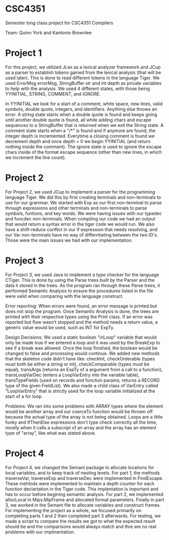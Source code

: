 # CSC4351
Semester long class project for CSC4351 Compilers

Team: Quinn York and Kantonio Brownlee

# Project 1
For this project, we utilized JLex as a lexical analyzer framework and JCup as a parser to establish tokens gained from the lexical analysis (that will be used later). This is done to read different tokens in the language Tiger. We used ErrorMsg errorMsg, StringBuffer str and int depth as private variables to help with the analysis. We used 4 different states, with those being YYINITIAL, STRING, COMMENT, and IGNORE. 

In YYINITIAL we look for a start of a comment, white space, new lines, valid symbols, double quote, integers, and identifiers. Anything else throws an error. A string state starts when a double quote is found and keeps going until another double quote is found, all while adding chars and escape sequences to a StringBuffer that is returned when we exit the String state. A comment state starts when a "/*" is found and if anymore are found, the integer depth is incremented. Everytime a closing comment is found we decrement depth and once depth = 0 we begin YYINITIAL (and return nothing inside the comment). The ignore state is used to ignore the escape chars inside of the format escape sequence (other than new lines, in which we increment the line count).

# Project 2
For Project 2, we used JCup to implement a parser for the programming language Tiger. We did this by first creating terminals and non-terminals to use for our grammar. We started with Exp as our first non-terminal to parse through expressions and other terminals and non-terminals to parse symbols, funtions, and key words. We were having issues with our typedec and funcdec non-terminals. When compiling our code we had an output that would return a syntax error in the tiger code we would run. We also have a shift-reduce conflict in our if expression that needs resolving, and our Var non-terminals have no way of differntiating between the two ID's. Those were the main issues we had with our implementation.  

# Project 3
For Project 3, we used Java to implement a type checker for the language CTiger. This is done by using the Parse trees built by the Parser and the data it stored in the trees. As the program ran through these Parse trees, it performed Semantic Analysis to ensure the procedures listed in the file were valid when comparing with the language construct. 

Error reporting:
When errors were found, an error message is printed but does not stop the program. Once Semantic Analysis is done, the trees are printed with their respective types using the Print class. If an error was reported but flow wasn't stopped and the method needs a return value, a generic value would be used, such as INT for ExpTy.

Design Decisions:
We used a static boolean "inLoop" variable that would only be made true if we entered a loop and it was used by the BreakExp to see if a break was allowed. Once the loop finished, the boolean would be changed to false and processing would continue. We added new methods that the skeleton code didn't have like:
checkInt, checkOrderable (types must both be either a string or int), checkComparable (types must be equal), transArgs (returns an ExpTy of a argument from a call to a function), transLoopVarDec (enters a LoopVarEntry into the variable table), transTypeFields (used on records and function params; returns a RECORD type of the given FieldList). We also made a child class of VarEntry called "LoopVarEntry" that is strictly used for the loop variable initialized at the start of a for loop.

Problems:
We ran into some problems with ARRAY types where the element would be another array and our coerceTo function would be thrown off because the actual type of the array is not being obtained. Loops are a little funky and IfThenElse expressions don't type check correctly all the time, mostly when it calls a subscript of an array and the array has an element type of "array", like what was stated above.

# Project 4
For Project 4, we changed the Semant package to allocate locations for local variables, and to keep track of nesting levels. For part 1, the methods traverseVar, traverseExp and traverseDec were implemented in FindEscape. These mehtods were implemented to maintain a depth counter for each function declartation in the Tiger code. This implentation is important and has to occur before begining semantic analysis. For part 2, we implemented allocLocal in Mips.MipFrame and allocated formal parameters. Finally in part 3, we worked in the Semant file to allocate variables and construct frames. For implementing the project as a whole, we focused primarily on completing parts 1 and 2 then completed part 3 afterwards. For testing, we made a script to compare the results we got to what the expected result should be and the comparisons would always match and thre are no real problems with our implmentation.
